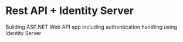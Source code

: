 # Rest API + Identity Server

Building ASP.NET Web API app including authentication handling using Identity Server
